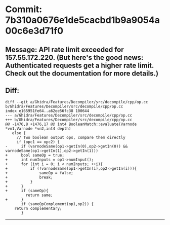 # Commit: 7b310a0676e1de5cacbd1b9a9054a00c6e3d71f0
## Message: API rate limit exceeded for 157.55.172.220. (But here's the good news: Authenticated requests get a higher rate limit. Check out the documentation for more details.)
## Diff:
```
diff --git a/Ghidra/Features/Decompiler/src/decompile/cpp/op.cc b/Ghidra/Features/Decompiler/src/decompile/cpp/op.cc
index e165951fe64..a62ee56fc38 100644
--- a/Ghidra/Features/Decompiler/src/decompile/cpp/op.cc
+++ b/Ghidra/Features/Decompiler/src/decompile/cpp/op.cc
@@ -1476,8 +1476,17 @@ int4 BooleanMatch::evaluate(Varnode *vn1,Varnode *vn2,int4 depth)
   else {
     // Two boolean output ops, compare them directly
     if (opc1 == opc2) {
-      if (varnodeSame(op1->getIn(0),op2->getIn(0)) && varnodeSame(op1->getIn(1),op2->getIn(1)))
+      bool sameOp = true;
+      int numInputs = op1->numInput();
+      for (int i = 0; i < numInputs; ++i){
+          if (!varnodeSame(op1->getIn(i),op2->getIn(i))){
+              sameOp = false;
+              break;
+          }
+      }
+      if (sameOp){
         return same;
+      }
       if (sameOpComplement(op1,op2)) {
 	return complementary;
       }
```
-----------------------------------
